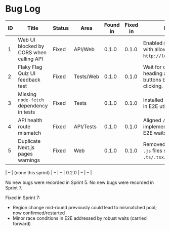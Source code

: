 # Bug Log
| ID | Title | Status | Area | Found in | Fixed in | Notes |
|----|-------|--------|------|----------|----------|-------|
| 1  | Web UI blocked by CORS when calling API | Fixed  | API/Web | 0.1.0 | 0.1.0 | Enabled `@fastify/cors` with allowlist for `http://localhost:3000`. |
| 2  | Flaky Flag Quiz UI feedback test | Fixed | Tests/Web | 0.1.0 | 0.1.0 | Wait for question heading and 4 option buttons before clicking. |
| 3  | Missing `node-fetch` dependency in tests | Fixed | Tests | 0.1.0 | 0.1.0 | Installed and imported in E2E utilities. |
| 4  | API health route mismatch | Fixed | API/Tests | 0.1.0 | 0.1.0 | Aligned `/healthz` implementation and E2E waits. |
| 5  | Duplicate Next.js pages warnings | Fixed | Web | 0.1.0 | 0.1.0 | Removed redundant `.js` files shadowing `.ts/.tsx`. |

|  –  | (none this sprint) |  –  |  –  | 0.2.0 |  –  |  –  |

No new bugs were recorded in Sprint 5.
No new bugs were recorded in Sprint 7.

Fixed in Sprint 7:
- Region change mid-round previously could lead to mismatched pool; now confirmed/restarted
- Minor race conditions in E2E addressed by robust waits (carried forward)

